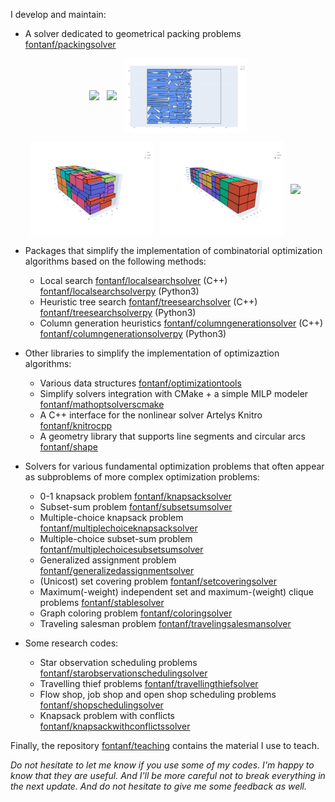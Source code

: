 I develop and maintain:

* A solver dedicated to geometrical packing problems [fontanf/packingsolver](https://github.com/fontanf/packingsolver)
<p align="center">
<img src="https://github.com/fontanf/packingsolver/blob/master/img/rectangleguillotine.png" align=center width="196"> &nbsp;
<img src="https://github.com/fontanf/packingsolver/blob/master/img/rectangle.png" align=center width="196"> &nbsp;
<img src="https://github.com/fontanf/packingsolver/blob/master/img/irregular.png" align=center width="196">
</p>
<p align="center">
<img src="https://github.com/fontanf/packingsolver/blob/master/img/box.png" align=center width="196"> &nbsp;
<img src="https://github.com/fontanf/packingsolver/blob/master/img/boxstacks.png" align=center width="196"> &nbsp;
<img src="https://github.com/fontanf/packingsolver/blob/master/img/onedimensional.png" align=center width="196"> &nbsp;
</p>

* Packages that simplify the implementation of combinatorial optimization algorithms based on the following methods:
  * Local search [fontanf/localsearchsolver](https://github.com/fontanf/localsearchsolver) (C++) [fontanf/localsearchsolverpy](https://github.com/fontanf/localsearchsolverpy) (Python3)
  * Heuristic tree search [fontanf/treesearchsolver](https://github.com/fontanf/treesearchsolver) (C++) [fontanf/treesearchsolverpy](https://github.com/fontanf/treesearchsolverpy) (Python3)
  * Column generation heuristics [fontanf/columngenerationsolver](https://github.com/fontanf/columngenerationsolver) (C++) [fontanf/columngenerationsolverpy](https://github.com/fontanf/columngenerationsolverpy) (Python3)

* Other libraries to simplify the implementation of optimizaztion algorithms:
  * Various data structures [fontanf/optimizationtools](https://github.com/fontanf/optimizationtools)
  * Simplify solvers integration with CMake + a simple MILP modeler [fontanf/mathoptsolverscmake](https://github.com/fontanf/mathoptsolverscmake)
  * A C++ interface for the nonlinear solver Artelys Knitro [fontanf/knitrocpp](https://github.com/fontanf/knitrocpp)
  * A geometry library that supports line segments and circular arcs [fontanf/shape](https://github.com/fontanf/shape)

* Solvers for various fundamental optimization problems that often appear as subproblems of more complex optimization problems:
  * 0-1 knapsack problem [fontanf/knapsacksolver](https://github.com/fontanf/knapsacksolver)
  * Subset-sum problem [fontanf/subsetsumsolver](https://github.com/fontanf/subsetsumsolver)
  * Multiple-choice knapsack problem [fontanf/multiplechoiceknapsacksolver](https://github.com/fontanf/multiplechoiceknapsacksolver)
  * Multiple-choice subset-sum problem [fontanf/multiplechoicesubsetsumsolver](https://github.com/fontanf/multiplechoicesubsetsumsolver)
  * Generalized assignment problem [fontanf/generalizedassignmentsolver](https://github.com/fontanf/generalizedassignmentsolver)
  * (Unicost) set covering problem [fontanf/setcoveringsolver](https://github.com/fontanf/setcoveringsolver)
  * Maximum(-weight) independent set and maximum-(weight) clique problems [fontanf/stablesolver](https://github.com/fontanf/stablesolver)
  * Graph coloring problem  [fontanf/coloringsolver](https://github.com/fontanf/coloringsolver)
  * Traveling salesman problem  [fontanf/travelingsalesmansolver](https://github.com/fontanf/travelingsalesmansolver)

* Some research codes:
  * Star observation scheduling problems [fontanf/starobservationschedulingsolver](https://github.com/fontanf/starobservationschedulingsolver)
  * Travelling thief problems [fontanf/travellingthiefsolver](https://github.com/fontanf/travellingthiefsolver)
  * Flow shop, job shop and open shop scheduling problems [fontanf/shopschedulingsolver](https://github.com/fontanf/shopschedulingsolver)
  * Knapsack problem with conflicts [fontanf/knapsackwithconflictssolver](https://github.com/fontanf/knapsackwithconflictssolver)

Finally, the repository [fontanf/teaching](https://github.com/fontanf/teaching) contains the material I use to teach.

*Do not hesitate to let me know if you use some of my codes. I'm happy to know that they are useful. And I'll be more careful not to break everything in the next update. And do not hesitate to give me some feedback as well.*
